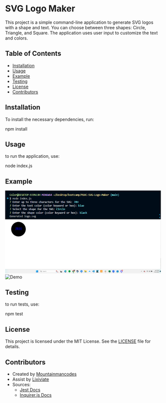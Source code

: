 # SVG Logo Maker

This project is a simple command-line application to generate SVG logos with a shape and text. You can choose between three shapes: Circle, Triangle, and Square. The application uses user input to customize the text and colors.

## Table of Contents

- [Installation](#installation)
- [Usage](#usage)
- [Example](#example)
- [Testing](#testing)
- [License](#license)
- [Contributors](#contributors)

## Installation

To install the necessary dependencies, run:

npm install

## Usage

to run the application, use:

node index.js

## Example

![Example](./examples/svg%20questions.png)
![Example](./examples/circle%20image.png)
![Demo](https://drive.google.com/file/d/1VGp8Kb-qp_CVmRgeDR2CmBPSYLsD5_Tb/view)

## Testing

to run tests, use:

npm test

## License

This project is licensed under the MIT License. See the [LICENSE](./LICENSE) file for details.

## Contributors

- Created by [Mountainmancodes](https://github.com/Mountainmancodes)
- Assist by  [Lixiviate](https://github.com/Lixiviate)
- Sources:
  - [Jest Docs](https://jestjs.io/)
  - [Inquirer.js Docs](https://www.npmjs.com/package/inquirer/v/8.2.4)
